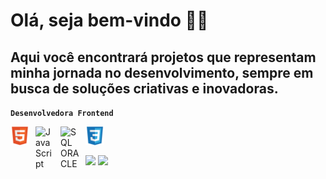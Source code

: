 <!--## Olá, seja bem-vindos 👩‍💻 -->
<h1>Olá, seja bem-vindo 👩‍💻</h1>
<h2>Aqui você encontrará projetos que representam minha jornada no desenvolvimento, sempre em busca de soluções criativas e inovadoras.</h2>


**`Desenvolvedora Frontend`**

<!---- -->
<!--### 👾 Linguagens e Tecnologias -->


<img 
    align="left" 
    alt="HTML"
    title="HTML" 
    width="30px" 
    style="padding-right: 10px;" 
    src="https://raw.githubusercontent.com/devicons/devicon/master/icons/html5/html5-original.svg" 
/>

<img 
    align="left" 
    alt="JavaScript" 
    title="JavaScript"
    width="30px" 
    style="padding-right: 10px;" 
    src="https://cdn.jsdelivr.net/gh/devicons/devicon@latest/icons/javascript/javascript-original.svg" 
/>

<img 
    align="left" 
    alt="SQL ORACLE"
    title="SQL ORACLE" 
    width="30px" 
    style="padding-right: 10px;" 
    src="https://encrypted-tbn0.gstatic.com/images?q=tbn:ANd9GcQS3isxm-1VZ7UensgecQL_j5F5LIqSg0qbDg&s" 
/>
<img 
    align="left" 
    alt="CSS" 
    title="CSS"
    width="30px" 
    style="padding-right: 10px;" 
    src="https://raw.githubusercontent.com/devicons/devicon/master/icons/css3/css3-original.svg" 
/>
<br/>

## 

<div>
 <a href="https://www.linkedin.com/in/ana-karoline-pereira-28k/" target="_blank"><img src="https://img.shields.io/badge/-LinkedIn-%230077B5?style=for-the-badge&logo=linkedin&logoColor=white" target="_blank"></a> 
<a href = "mailto:karoline.per.santos@gmail.com"><img src="https://img.shields.io/badge/-Gmail-%23333?style=for-the-badge&logo=gmail&logoColor=white" target="_blank"></a>
</div>

<p>
  
<!-- <img 
      align="left" 
      alt="GitHub Stats" 
      height="150" 
      src="https://github-readme-stats.vercel.app/api/top-langs/?username=AnaKarolineSantos&theme=tokyonight&layout=compact&custom_title=Tecnologias&langs_count=9" 
  />

<img 
    align="left" 
    alt="GitHub Stats" 
    height="150" 
    style="padding-right: 10px;" 
    src="https://github-readme-stats.vercel.app/api?username=AnaKarolineSantos&show_icons=true&theme=tokyonight&include_all_commits=true&locale=pt-br" 
  />

</p>







<!--
**AnaKarolineSantos/AnaKarolineSantos** is a ✨ _special_ ✨ repository because its `README.md` (this file) appears on your GitHub profile.

Here are some ideas to get you started:

- 🔭 I’m currently working on ...
- 🌱 I’m currently learning ...
- 👯 I’m looking to collaborate on ...
- 🤔 I’m looking for help with ...
- 💬 Ask me about ...
- 📫 How to reach me: ...
- 😄 Pronouns: ...
- ⚡ Fun fact: ...
-->
